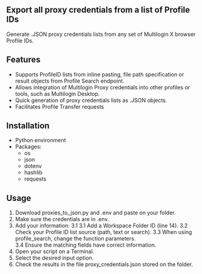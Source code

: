 ## Export all proxy credentials from a list of Profile IDs
Generate .JSON proxy credentials lists from any set of Multilogin X browser Profile IDs. 

## Features
- Supports ProfileID lists from inline pasting, file path specification or result objects from Profile Search endpoint.
- Allows integration of Multilogin Proxy credentials into other profiles or tools, such as Multilogin Desktop.
- Quick generation of proxy credentials lists as .JSON objects.
- Facilitates Profile Transfer requests

## Installation
- Python environment
- Packages:
  - os
  - json
  - dotenv
  - hashlib
  - requests

## Usage
  1. Download proxies_to_json.py and .env and paste on your folder.
  2. Make sure the credentials are in .env.
  3. Add your information:
      3.1
  		3.1	Add a Workspace Folder ID (line 14).
			3.2 Check your Profile ID list source (path, text or search).
			3.3 When using profile_search, change the function parameters.	
	 		3.4 Ensure the matching fields have correct information.
  5. Open your script on a Terminal.
  6. Select the desired input option.
  7. Check the results in the file proxy_credentials.json stored on the folder.
